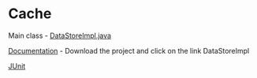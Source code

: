 # Cache

Main class - [DataStoreImpl.java]((https://github.com/MuthiahPrabhakaran/Cache/tree/master/src/main/java/com/fw/datastore/impl)) 

[Documentation](https://github.com/MuthiahPrabhakaran/Cache/blob/develop/src/main/java/com/fw/datastore/impl/index.html) - Download the project and click on the link DataStoreImpl

[JUnit](https://github.com/MuthiahPrabhakaran/Cache/tree/master/src/test/java/com/fw/datastore)
 